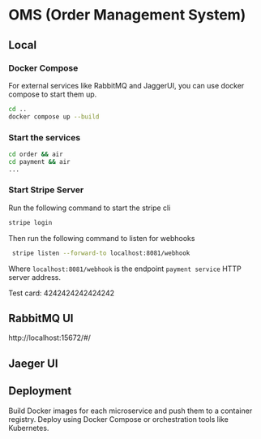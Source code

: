 # OMS (Order Management System)

## Local

### Docker Compose

For external services like RabbitMQ and JaggerUI, you can use docker compose to start them up.
```bash
cd ..
docker compose up --build
```

### Start the services

```bash
cd order && air
cd payment && air
...
```

### Start Stripe Server

Run the following command to start the stripe cli
```bash
stripe login
```

Then run the following command to listen for webhooks

```bash
 stripe listen --forward-to localhost:8081/webhook
```

Where `localhost:8081/webhook` is the endpoint `payment service` HTTP server address.

Test card: 4242424242424242


## RabbitMQ UI

http://localhost:15672/#/

## Jaeger UI


## Deployment

Build Docker images for each microservice and push them to a container registry.
Deploy using Docker Compose or orchestration tools like Kubernetes.
